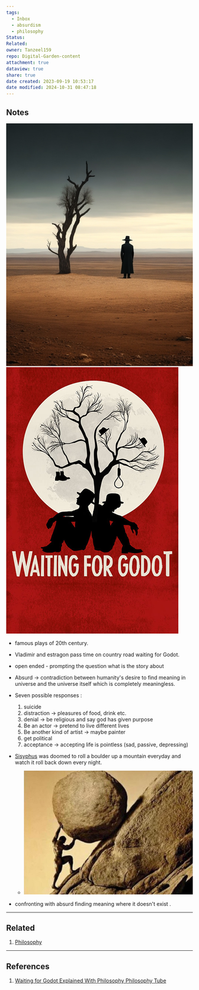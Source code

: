 ```yaml
---
tags:
  - Inbox
  - absurdism
  - philosophy
Status: 
Related: 
owner: Tanzeel159
repo: Digital-Garden-content
attachment: true
dataview: true
share: true
date created: 2023-09-19 10:53:17
date modified: 2024-10-31 08:47:18
---
```

## Notes

![300](./Attachments/Waiting%20for%20Godot.png)
![290](./Attachments/Waiting%20for%20Godot%201.png)
- famous plays of 20th century.
- Vladimir and estragon pass time on country road waiting for Godot.
- open ended - prompting the question what is the story about
- Absurd -> contradiction between humanity's desire to find meaning in universe and the universe itself which is completely meaningless.

- Seven possible responses :
	1. suicide
	2. distraction -> pleasures of food, drink etc.
	3. denial -> be religious and say god has given purpose 
	4. Be an actor -> pretend to live different lives
	5. Be another kind of artist -> maybe painter
	6. get political
	7. acceptance -> accepting life is pointless (sad, passive, depressing)

- [Sisyphus](Sisyphus.md) was doomed to roll a boulder up a mountain everyday and watch it roll back down every night.
	- ![400](./Attachments/Waiting%20for%20Godot-3.png)
- confronting with absurd finding meaning where it doesn't exist .

---
## Related

1) [Philosophy](Philosophy.md)



---
## References

1) [Waiting for Godot Explained With Philosophy  Philosophy Tube](Waiting%20for%20Godot%20Explained%20With%20Philosophy%20%20Philosophy%20Tube.md)
